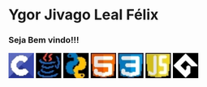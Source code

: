 
<div>
   <h1>Ygor Jivago Leal Félix</h1>
   <h3>Seja Bem vindo!!!</h3>
</div>
<div>
   <img src = "Sprite-c icone.jpg" height = "50" whidth = "50">
   <img src = "Sprite-javafundopreto.jpg" height = "50" whidth = "50">
   <img src = "Sprite-pytomba.jpg" height = "50" whidth = "50">
   <img src = "Sprite-html icone.jpg" height = "50" whidth = "50">
   <img src = "Sprite-css icon.jpg" height = "50" whidth = "50">
   <img src = "Sprite-javascripticone.jpg" height = "50" whidth = "50">
   <img src = "Sprite-iconegamermaker.jpg" height = "50" whidth = "50">
     
</div>
<div>

   
</div>



<!--
**ylapiy/ylapiy** is a ✨ _special_ ✨ repository because its `README.md` (this file) appears on your GitHub profile.

Here are some ideas to get you started:

- 🔭 I’m currently working on ...
- 🌱 I’m currently learning ...
- 👯 I’m looking to collaborate on ...
- 🤔 I’m looking for help with ...
- 💬 Ask me about ...
- 📫 How to reach me: ...
- 😄 Pronouns: ...
- ⚡ Fun fact: ...
-->
